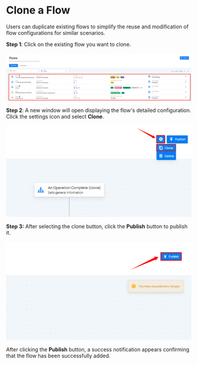 # Clone a Flow

Users can duplicate existing flows to simplify the reuse and modification of flow configurations for similar scenarios.

**Step 1**: Click on the existing flow you want to clone.

![panel](.././assets/flows/exisiting-doc-light.png)

**Step 2**: A new window will open displaying the flow's detailed configuration. Click the settings icon and select **Clone**.

![panel](.././assets/flows/clone-light.png)

**Step 3:** After selecting the clone button, click the **Publish** button to publish it.

![panel](.././assets/flows/publish-light-82.png)

After clicking the **Publish** button, a success notification appears confirming that the flow has been successfully added.
